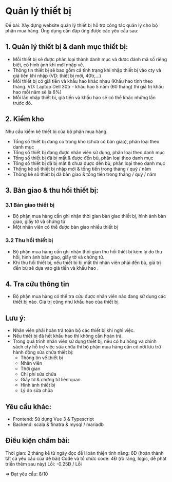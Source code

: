 # Quản lý thiết bị

Đề bài:
Xây dựng website quản lý thiết bị hỗ trợ công tác quản lý cho bộ phận mua hàng.
Ứng dụng cần đáp ứng được các yêu cầu sau:

## 1. Quản lý thiết bị & danh mục thiết bị:

- Mỗi thiết bị sẽ được phân loại thành danh mục và được đánh mã số riêng biệt, có hình ảnh khi mới nhập về.
- Thông tin thiết bị sẽ bao gồm cả tình trạng khi nhập thiết bị vào cty và giá tiền khi nhập (VD: thiết bị mới, 40tr,...)
- Mỗi thiết bị có giá tiền và khấu hao khác nhau (Khấu hao tính theo tháng. VD: Laptop Dell 30tr - khấu hao 5 năm (60 tháng) thì giá trị khấu hao mỗi năm sẽ là 6%)
- Mỗi lần nhập thiết bị, giá tiền và khấu hao sẽ có thể khác những lần trước đó.


## 2. Kiểm kho
Nhu cầu kiểm kê thiết bị của bộ phận mua hàng.

- Tổng số thiết bị đang có trong kho (chưa có bàn giao), phân loại theo danh mục
- Tổng số thiết bị đang được nhân viên sử dụng, phân loại theo danh mục
- Tổng số thiết bị đã bị mất & được đền bù, phân loại theo danh mục
- Tổng số thiết bị đã bị mất & chưa được đền bù, phân loại theo danh mục
- Thống kê số thiết bị nhập mới & tổng tiền trong tháng / quý / năm
- Thống kê số thiết bị đã bàn giao & tổng tiền trong tháng / quý / năm

## 3. Bàn giao & thu hồi thiết bị:

### 3.1 Bàn giao thiết bị
- Bộ phận mua hàng cần ghi nhận thời gian bàn giao thiết bị, hình ảnh bàn giao, giấy tờ và chứng từ
- Một nhân viên có thể được bàn giao nhiều thiết bị

### 3.2 Thu hồi thiết bị
- Bộ phận mua hàng cần ghi nhận thời gian thu hồi thiết bị kèm lý do thu hồi, hình ảnh bàn giao, giấy tờ và chứng từ.
- Khi thu hồi thiết bị, nếu thiết bị bị mất thì nhân viên phải đền bù, giá trị đền bù sẽ dựa vào giá tiền và khấu hao .

## 4. Tra cứu thông tin
- Bộ phận mua hàng có thể tra cứu được nhân viên nào đang sử dụng các thiết bị nào. Giá trị cũng như khấu hao của thiết bị.

## Lưu ý:
- Nhân viên phải hoàn trả toàn bộ các thiết bị khi nghỉ việc.
- Nếu thiết bị đã hết khấu hao thì không cần hoàn trả.
- Trong quá trình nhân viên sử dụng thiết bị, nếu có hư hỏng và chính sách cty hỗ trợ việc sửa chữa thì bộ phận mua hàng cần có nơi lưu trữ hành động sửa chữa thiết bị: 
   - Thông tin về thiết bị
   - Nhân viên
   - Thời gian
   - Chi phí sửa chữa 
   - Giấy tờ & chứng từ liên quan
   - Hình ảnh thiết bị
   - Lý do sửa chữa

## Yêu cầu khác:
- Frontend: Sử dụng Vue 3 & Typescript
- Backend: scala & finatra & mysql / mariadb

## Điều kiện chấm bài:
Thời gian: 2 tháng kể từ ngày đọc đề
Hoàn thiện tính năng: 6Đ (hoàn thành tất cả yêu cầu của đề bài)
Code và tổ chức code: 4Đ (rõ ràng, logic, dễ phát triển thêm sau này)
Lỗi: -0.25Đ / Lỗi

=> Đạt yêu cầu: 8/10
